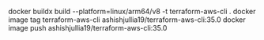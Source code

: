 docker buildx build --platform=linux/arm64/v8 -t terraform-aws-cli .
docker image tag terraform-aws-cli ashishjullia19/terraform-aws-cli:35.0
docker image push ashishjullia19/terraform-aws-cli:35.0